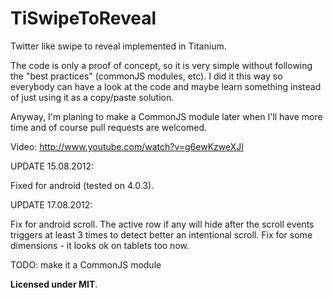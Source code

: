 TiSwipeToReveal
===============

Twitter like swipe to reveal implemented in Titanium.

The code is only a proof of concept, so it is very simple without following the "best practices" (commonJS modules, etc).
I did it this way so everybody can have a look at the code and maybe learn something instead of just using it as a copy/paste solution.

Anyway, I'm planing to make a CommonJS module later when I'll have more time and of course pull requests are welcomed.

Video: http://www.youtube.com/watch?v=g6ewKzweXJI



UPDATE 15.08.2012:

Fixed for android  (tested on 4.0.3).


UPDATE 17.08.2012:

Fix for android scroll. The active row if any will hide after the scroll events triggers at least 3 times to detect better an intentional scroll.
Fix for some dimensions - it looks ok on tablets too now.



TODO: make it a CommonJS module

**Licensed under MIT**.